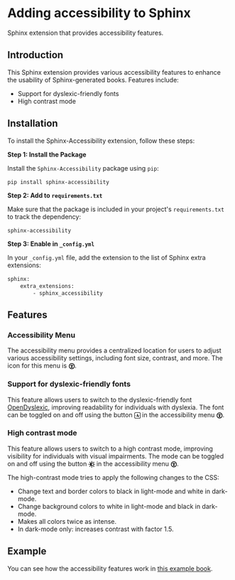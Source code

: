 # Adding accessibility to Sphinx

Sphinx extension that provides accessibility features.

## Introduction

This Sphinx extension provides various accessibility features to enhance the usability of Sphinx-generated books. Features include:

- Support for dyslexic-friendly fonts
- High contrast mode

## Installation
To install the Sphinx-Accessibility extension, follow these steps:

**Step 1: Install the Package**

Install the `Sphinx-Accessibility` package using `pip`:
```
pip install sphinx-accessibility
```

**Step 2: Add to `requirements.txt`**

Make sure that the package is included in your project's `requirements.txt` to track the dependency:
```
sphinx-accessibility
```

**Step 3: Enable in `_config.yml`**

In your `_config.yml` file, add the extension to the list of Sphinx extra extensions:
```
sphinx: 
    extra_extensions:
        - sphinx_accessibility
```

## Features

### Accessibility Menu

The accessibility menu provides a centralized location for users to adjust various accessibility settings, including font size, contrast, and more. The icon for this menu is <img src="https://github.com/TeachBooks/Sphinx-Accessibility/blob/main/svgs/Accessibility.svg" style="height:1em;vertical-align:text-bottom;">.

### Support for dyslexic-friendly fonts

This feature allows users to switch to the dyslexic-friendly font [OpenDyslexic](https://opendyslexic.org/), improving readability for individuals with dyslexia. The font can be toggled on and off using the button <img src="svgs/Font.svg" style="height:1em;vertical-align:text-bottom;"> in the accessibility menu <img src="svgs/Accessibility.svg" style="height:1em;vertical-align:text-bottom;">.

### High contrast mode

This feature allows users to switch to a high contrast mode, improving visibility for individuals with visual impairments. The mode can be toggled on and off using the button <img src="svgs/Contrast.svg" style="height:1em;vertical-align:text-bottom;"> in the accessibility menu <img src="svgs/Accessibility.svg" style="height:1em;vertical-align:text-bottom;">.

The high-contrast mode tries to apply the following changes to the CSS:

- Change text and border colors to black in light-mode and white in dark-mode.
- Change background colors to white in light-mode and black in dark-mode.
- Makes all colors twice as intense.
- In dark-mode only: increases contrast with factor 1.5.

## Example

You can see how the accessibility features work in [this example book](https://teachbooks.io/TU-Delft-Theme-Example/).
